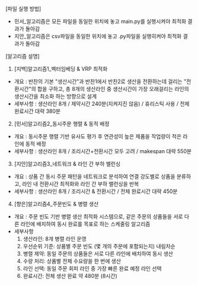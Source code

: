[파일 실행 방법]
 - 민서_알고리즘은 모든 파일을 동일한 위치에 놓고 main.py를 실행시켜야 최적화 결과가 돌아감
 - 지안_알고리즘은 csv파일을 동일한 위치에 놓고 .py파일을 실행히켜야 최적화 결과가 돌아감


[알고리즘 설명]
1. [지백]알고리즘1_벡터임베딩 & VRP 최적화
 - 개요 : 반찬의 기본 "생산시간"과 반찬1에서 반찬2로 생산을 전환하는데 걸리는 "전환시간"의 합을 구하고, 총 8개의 생산라인 중 생산시간이 가장 오래걸리는 라인의 생산시간을 최소화 하는 방향으로 설계
 - 세부사항 : 생산라인 8개 / 제약시간 240분(지켜지진 않음) / 휴리스틱 사용 / 전체 완료시간 대략 380분

2. [민서]알고리즘2_동시주문 행렬 & 동적 배정
 - 개요 : 동시주문 행렬 기반 유사도 평가 후 연관성이 높은 제품을 작업량이 적은 라인에 동적 배정
 - 세부사항 : 생산라인 8개 / 조리시간+전환시간 모두 고려 / makespan 대략 550분

3. [지안]알고리즘3_네트워크 & 라인 간 부하 밸런싱
 - 개요 : 상품 간 동시 주문 패턴을 네트워크로 분석하여 연결 강도별로 상품을 분류하고, 라인 내 전환시간 최적화와 라인 간 부하 밸런싱을 반복
 - 세부사항 : 생산라인 8개 / 조리시간 & 전환시간 / 전체 완료시간 대략 450분

4. [향은]알고리즘4_주문빈도 & 병렬 생산
 - 개요 : 주문 빈도 기반 병렬 생산 최적화 시스템으로, 같은 주문의 상품들을 서로 다른 라인에 배치하여 동시 완료를 목표로 하는 스케줄링 알고리즘
 - 세부사항
   1) 생산라인: 8개 병렬 라인 운영
   2) 우선순위 기준: 상품별 주문 빈도 (몇 개의 주문에 포함되는지) 내림차순
   3) 병렬 제약: 동일 주문의 상품들은 서로 다른 라인에 배치하여 동시 생산
   4) 수량 처리: 상품별 전체 수요량을 한 번에 생산
   5) 라인 선택: 동일 주문 회피 라인 중 가장 빠른 완료 예정 라인 선택
   6) 완료시간: 전체 생산 완료 약 480분 (8시간)
